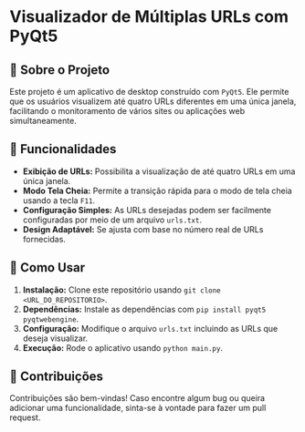 # Visualizador de Múltiplas URLs com PyQt5

## 📝 Sobre o Projeto

Este projeto é um aplicativo de desktop construído com `PyQt5`. Ele permite que os usuários visualizem até quatro URLs diferentes em uma única janela, facilitando o monitoramento de vários sites ou aplicações web simultaneamente.

## 🌟 Funcionalidades

- **Exibição de URLs:** Possibilita a visualização de até quatro URLs em uma única janela.
- **Modo Tela Cheia:** Permite a transição rápida para o modo de tela cheia usando a tecla `F11`.
- **Configuração Simples:** As URLs desejadas podem ser facilmente configuradas por meio de um arquivo `urls.txt`.
- **Design Adaptável:** Se ajusta com base no número real de URLs fornecidas.

## 🚀 Como Usar

1. **Instalação:** Clone este repositório usando `git clone <URL_DO_REPOSITORIO>`.
2. **Dependências:** Instale as dependências com `pip install pyqt5 pyqtwebengine`.
3. **Configuração:** Modifique o arquivo `urls.txt` incluindo as URLs que deseja visualizar.
4. **Execução:** Rode o aplicativo usando `python main.py`.

## 🤝 Contribuições

Contribuições são bem-vindas! Caso encontre algum bug ou queira adicionar uma funcionalidade, sinta-se à vontade para fazer um pull request.
